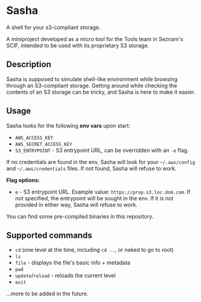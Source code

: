 # Sasha
A shell for your s3-compliant storage.

A miniproject developed as a micro tool for the Tools team in Seznam's SCIF, intended to be used with its proprietary S3 storage.

## Description
Sasha is supposed to simulate shell-like environment while browsing through an S3-compliant storage. Getting around while checking the contents of an S3 storage can be tricky, and Sasha is here to make it easier.

## Usage
Sasha looks for the following **env vars** upon start:
- `AWS_ACCESS_KEY`
- `AWS_SECRET_ACCESS_KEY`
- `S3_ENTRYPOINT` - S3 entrypoint URL, can be overridden with an `-e` flag.  

If no credentials are found in the env, Sasha will look for your `~/.aws/config` and `~/.aws/credentials` files. If not found, Sasha will refuse to work.

**Flag options:**
- `e` - S3 entrypoint URL. Example value: `https://prop.s3.loc.dom.com`. If not specified, the entrypoint will be sought in the env. If it is not provided in either way, Sasha will refuse to work.

You can find some pre-compiled binaries in this repository.

## Supported commands
- `cd` (one level at the time, including `cd ..`, or naked to go to root)
- `ls`
- `file` - displays the file's basic info + metadata
- `pwd`
- `update`/`reload` - reloads the current level
- `exit`  

...more to be added in the future.